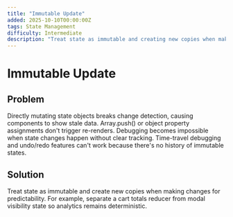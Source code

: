 ```yaml
---
title: "Immutable Update"
added: 2025-10-10T00:00:00Z
tags: State Management
difficulty: Intermediate
description: "Treat state as immutable and creating new copies when making changes for predictability."
---
```

# Immutable Update

## Problem

Directly mutating state objects breaks change detection, causing components to show stale data. Array.push() or object property assignments don't trigger re-renders. Debugging becomes impossible when state changes happen without clear tracking. Time-travel debugging and undo/redo features can't work because there's no history of immutable states.

## Solution

Treat state as immutable and create new copies when making changes for predictability. For example, separate a cart totals reducer from modal visibility state so analytics remains deterministic.
